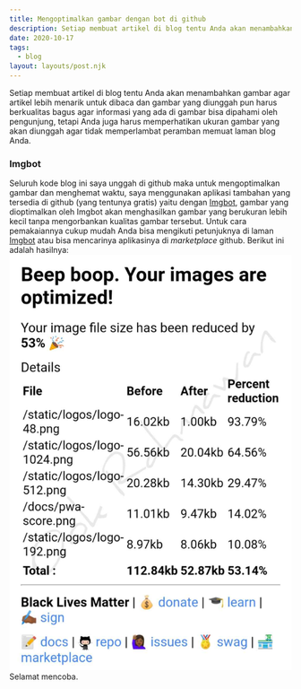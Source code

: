 ```yaml
---
title: Mengoptimalkan gambar dengan bot di github
description: Setiap membuat artikel di blog tentu Anda akan menambahkan gambar agar artikel lebih menarik untuk dibaca dan gambar yang diunggah pun harus berkualitas bagus agar informasi yang ada di gambar bisa dipahami oleh pengunjung.
date: 2020-10-17
tags:
  - blog
layout: layouts/post.njk
---
```

Setiap membuat artikel di blog tentu Anda akan menambahkan gambar agar artikel lebih menarik untuk dibaca dan gambar yang diunggah pun harus berkualitas bagus agar informasi yang ada di gambar bisa dipahami oleh pengunjung, tetapi Anda juga harus memperhatikan ukuran gambar yang akan diunggah agar tidak memperlambat peramban memuat laman blog Anda.
### Imgbot
Seluruh kode blog ini saya unggah di github maka untuk mengoptimalkan gambar dan menghemat waktu, saya menggunakan aplikasi tambahan yang tersedia di github (yang tentunya gratis) yaitu dengan [Imgbot](https://github.com/marketplace/imgbot), gambar yang dioptimalkan oleh Imgbot akan menghasilkan gambar yang berukuran lebih kecil tanpa mengorbankan kualitas gambar tersebut.
Untuk cara pemakaiannya cukup mudah Anda bisa mengikuti petunjuknya di laman [Imgbot](https://imgbot.net/) atau bisa mencarinya aplikasinya di *marketplace* github.
Berikut ini adalah hasilnya:
![imgbot](/img/imgbothasil.jpg)
Selamat mencoba.
